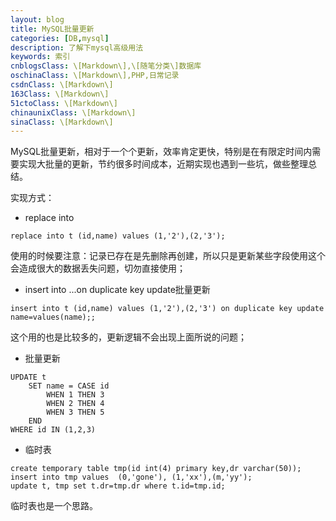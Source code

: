 ```yaml
---
layout: blog
title: MySQL批量更新
categories: [DB,mysql]
description: 了解下mysql高级用法
keywords: 索引
cnblogsClass: \[Markdown\],\[随笔分类\]数据库
oschinaClass: \[Markdown\],PHP,日常记录
csdnClass: \[Markdown\]
163Class: \[Markdown\]
51ctoClass: \[Markdown\]
chinaunixClass: \[Markdown\]
sinaClass: \[Markdown\]
---
```


MySQL批量更新，相对于一个个更新，效率肯定更快，特别是在有限定时间内需要实现大批量的更新，节约很多时间成本，近期实现也遇到一些坑，做些整理总结。

实现方式：
- replace into
```mysql
replace into t (id,name) values (1,'2'),(2,'3');
```
使用的时候要注意：记录已存在是先删除再创建，所以只是更新某些字段使用这个会造成很大的数据丢失问题，切勿直接使用；

- insert into ...on duplicate key update批量更新
```mysql
insert into t (id,name) values (1,'2'),(2,'3') on duplicate key update name=values(name);;
```
这个用的也是比较多的，更新逻辑不会出现上面所说的问题；

- 批量更新
```mysql
UPDATE t
    SET name = CASE id 
        WHEN 1 THEN 3 
        WHEN 2 THEN 4 
        WHEN 3 THEN 5 
    END
WHERE id IN (1,2,3)
```

- 临时表
```mysql
create temporary table tmp(id int(4) primary key,dr varchar(50));
insert into tmp values  (0,'gone'), (1,'xx'),(m,'yy');
update t, tmp set t.dr=tmp.dr where t.id=tmp.id;
```
临时表也是一个思路。